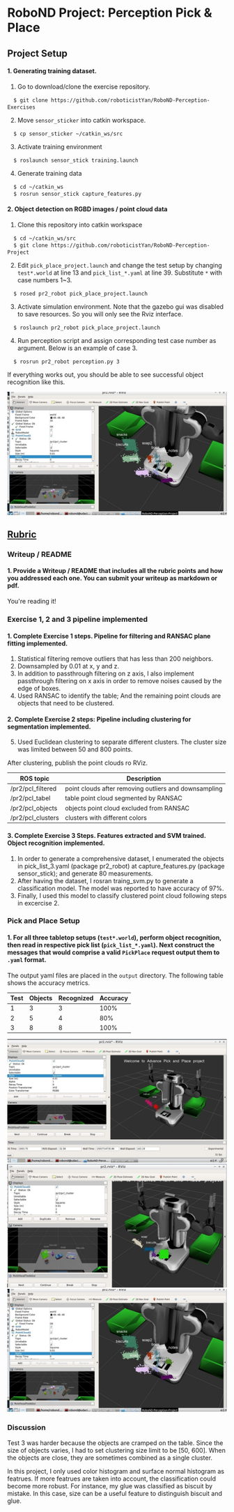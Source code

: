 # RoboND Project: Perception Pick & Place

## Project Setup

#### 1. Generating training dataset. 
1. Go to download/clone the exercise repository.
```
  $ git clone https://github.com/roboticistYan/RoboND-Perception-Exercises
```
2. Move `sensor_sticker` into catkin workspace.

```
  $ cp sensor_sticker ~/catkin_ws/src
```
3. Activate training environment

```
  $ roslaunch sensor_stick training.launch
```

4. Generate training data

```
  $ cd ~/catkin_ws
  $ rosrun sensor_stick capture_features.py
```

#### 2. Object detection on RGBD images / point cloud data
1. Clone this repository into catkin workspace

```
  $ cd ~/catkin_ws/src
  $ git clone https://github.com/roboticistYan/RoboND-Perception-Project
```

2. Edit `pick_place_project.launch` and change the test setup by changing `test*.world` at line 13 and `pick_list_*.yaml` at line 39. Substitute `*` with case numbers 1~3.

```
  $ rosed pr2_robot pick_place_project.launch
```

3. Activate simulation environment. Note that the gazebo gui was disabled to save resources. So you will only see the Rviz interface.

```
  $ roslaunch pr2_robot pick_place_project.launch
```

4. Run perception script and assign corresponding test case number as argument. Below is an example of case 3.

```
  $ rosrun pr2_robot perception.py 3
```

If everything works out, you should be able to see successful object recognition like this.

![test-3](misc_images/test3.jpg)


## [Rubric](https://review.udacity.com/#!/rubrics/1067/view)

### Writeup / README

#### 1. Provide a Writeup / README that includes all the rubric points and how you addressed each one.  You can submit your writeup as markdown or pdf.  

You're reading it!

### Exercise 1, 2 and 3 pipeline implemented
#### 1. Complete Exercise 1 steps. Pipeline for filtering and RANSAC plane fitting implemented.

1. Statistical filtering remove outliers that has less than 200 neighbors.
2. Downsampled by 0.01 at x, y and z.
3. In addition to passthrough filtering on z axis, I also implement passthrough filtering on x axis in order to remove noises caused by the edge of boxes.
4. Used RANSAC to identify the table; And the remaining point clouds are objects that need to be clustered.

#### 2. Complete Exercise 2 steps: Pipeline including clustering for segmentation implemented.  

5. Used Euclidean clustering to separate different clusters. The cluster size was limited between 50 and 800 points.

After clustering, publish the point clouds ro RViz.

ROS topic | Description
--- | ---
/pr2/pcl_filtered | point clouds after removing outliers and downsampling
/pr2/pcl_tabel | table point cloud segmented by RANSAC
/pr2/pcl_objects | objects point cloud excluded from RANSAC
/pr2/pcl_clusters | clusters with different colors

#### 3. Complete Exercise 3 Steps.  Features extracted and SVM trained.  Object recognition implemented.

1. In order to generate a comprehensive dataset, I enumerated the objects in pick_list_3.yaml (package pr2_robot) at capture_features.py (package sensor_stick); and generate 80 measurements.
2. After having the dataset, I rosran traing_svm.py to generate a classification model. The model was reported to have accuracy of 97%.
3. Finally, I used this model to classify clustered point cloud following steps in excercise 2.





### Pick and Place Setup

#### 1. For all three tabletop setups (`test*.world`), perform object recognition, then read in respective pick list (`pick_list_*.yaml`). Next construct the messages that would comprise a valid `PickPlace` request output them to `.yaml` format.

The output yaml files are placed in the `output` directory. The following table shows the accuracy metrics.

Test  | Objects | Recognized | Accuracy
--- | --- | --- | ---
1 | 3 | 3 | 100%
2 | 5 | 4 | 80%
3 | 8 | 8 | 100%
 
![test-1](misc_images/test1.jpg)
![test-2](misc_images/test2.jpg)
![test-3](misc_images/test3.jpg)


### Discussion

Test 3 was harder because the objects are cramped on the table. Since the size of objects varies, I had to set clustering size limit to be [50, 600]. When the objects are close, they are sometimes combined as a single cluster.

In this project, I only used color histogram and surface normal histogram as featrues. If more featrues are taken into account, the classification could become more robust. For instance, my glue was classified as biscuit by mistake. In this case, size can be a useful feature to distinguish biscuit and glue.
